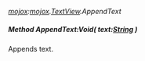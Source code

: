 _[mojox](../../modules/mojox/mojox-module.md):[mojox](../../modules/mojox/mojox-module.md).[TextView](../../modules/mojox/mojox-textview.md).AppendText_
##### Method AppendText:Void( text:[String](../../modules/wonkey/wonkey-types-string.md) )
Appends text.
